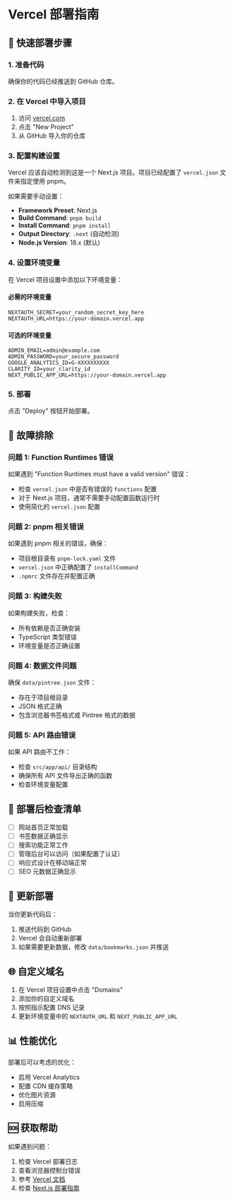 # Vercel 部署指南

## 🚀 快速部署步骤

### 1. 准备代码
确保你的代码已经推送到 GitHub 仓库。

### 2. 在 Vercel 中导入项目
1. 访问 [vercel.com](https://vercel.com)
2. 点击 "New Project"
3. 从 GitHub 导入你的仓库

### 3. 配置构建设置
Vercel 应该自动检测到这是一个 Next.js 项目。项目已经配置了 `vercel.json` 文件来指定使用 pnpm。

如果需要手动设置：
- **Framework Preset**: Next.js
- **Build Command**: `pnpm build`
- **Install Command**: `pnpm install`
- **Output Directory**: `.next` (自动检测)
- **Node.js Version**: 18.x (默认)

### 4. 设置环境变量
在 Vercel 项目设置中添加以下环境变量：

#### 必需的环境变量
```
NEXTAUTH_SECRET=your_random_secret_key_here
NEXTAUTH_URL=https://your-domain.vercel.app
```

#### 可选的环境变量
```
ADMIN_EMAIL=admin@example.com
ADMIN_PASSWORD=your_secure_password
GOOGLE_ANALYTICS_ID=G-XXXXXXXXXX
CLARITY_ID=your_clarity_id
NEXT_PUBLIC_APP_URL=https://your-domain.vercel.app
```

### 5. 部署
点击 "Deploy" 按钮开始部署。

## 🔧 故障排除

### 问题 1: Function Runtimes 错误
如果遇到 "Function Runtimes must have a valid version" 错误：
- 检查 `vercel.json` 中是否有错误的 `functions` 配置
- 对于 Next.js 项目，通常不需要手动配置函数运行时
- 使用简化的 `vercel.json` 配置

### 问题 2: pnpm 相关错误
如果遇到 pnpm 相关的错误，确保：
- 项目根目录有 `pnpm-lock.yaml` 文件
- `vercel.json` 中正确配置了 `installCommand`
- `.npmrc` 文件存在并配置正确

### 问题 3: 构建失败
如果构建失败，检查：
- 所有依赖是否正确安装
- TypeScript 类型错误
- 环境变量是否正确设置

### 问题 4: 数据文件问题
确保 `data/pintree.json` 文件：
- 存在于项目根目录
- JSON 格式正确
- 包含浏览器书签格式或 Pintree 格式的数据

### 问题 5: API 路由错误
如果 API 路由不工作：
- 检查 `src/app/api/` 目录结构
- 确保所有 API 文件导出正确的函数
- 检查环境变量配置

## 📝 部署后检查清单

- [ ] 网站首页正常加载
- [ ] 书签数据正确显示
- [ ] 搜索功能正常工作
- [ ] 管理后台可以访问（如果配置了认证）
- [ ] 响应式设计在移动端正常
- [ ] SEO 元数据正确显示

## 🔄 更新部署

当你更新代码后：
1. 推送代码到 GitHub
2. Vercel 会自动重新部署
3. 如果需要更新数据，修改 `data/bookmarks.json` 并推送

## 🌐 自定义域名

1. 在 Vercel 项目设置中点击 "Domains"
2. 添加你的自定义域名
3. 按照指示配置 DNS 记录
4. 更新环境变量中的 `NEXTAUTH_URL` 和 `NEXT_PUBLIC_APP_URL`

## 📊 性能优化

部署后可以考虑的优化：
- 启用 Vercel Analytics
- 配置 CDN 缓存策略
- 优化图片资源
- 启用压缩

## 🆘 获取帮助

如果遇到问题：
1. 检查 Vercel 部署日志
2. 查看浏览器控制台错误
3. 参考 [Vercel 文档](https://vercel.com/docs)
4. 检查 [Next.js 部署指南](https://nextjs.org/docs/deployment)